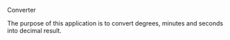 Converter

The purpose of this application is to convert degrees, minutes and seconds into decimal result. 
